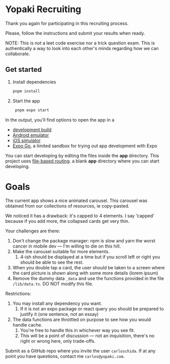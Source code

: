 # Yopaki Recruiting

Thank you again for participating in this recruiting process.

Please, follow the instructions and submit your results when ready.

NOTE: This is not a leet code exercise nor a trick question exam.
This is authentically a way to look into each other's minds regarding how we can
collaborate.

## Get started

1. Install dependencies

   ```bash
   pnpm install
   ```

2. Start the app

   ```bash
    pnpm expo start
   ```

In the output, you'll find options to open the app in a

- [development build](https://docs.expo.dev/develop/development-builds/introduction/)
- [Android emulator](https://docs.expo.dev/workflow/android-studio-emulator/)
- [iOS simulator](https://docs.expo.dev/workflow/ios-simulator/)
- [Expo Go](https://expo.dev/go), a limited sandbox for trying out app development with Expo

You can start developing by editing the files inside the **app** directory. This project uses [file-based routing](https://docs.expo.dev/router/introduction).
 a blank **app** directory where you can start developing.

# Goals
The current app shows a nice animated carousel. This carousel was obtained from
our collections of resources, ie copy-pasted.

We noticed it has a drawback: it's capped to 4 elements.
I say 'capped' because if you add more, the collapsed cards get very thin.

Your challenges are there:
1. Don't change the package manager: npm is slow and yarn the worst cancer in mobile dev — I'm willing to die on this hill.
2. Make the carousel suitable for more elements.
   1. 4-ish should be displayed at a time but if you scroll left or right you should be able to see the rest.
3. When you double tap a card, the user should be taken to a screen where the card picture is shown along with some more details (lorem ipsum)
4. Remove the dummy data `_data` and use the functions provided in the file `/lib/data.ts`. DO NOT modify this file.

Restrictions:
1. You may install any dependency you want.
   1. If it is not an expo package or react query you should be prepared to justify it (one sentence, not an essay)
2. The data functions are throttled on purpose to see how you would handle cache.
   1. You're free to handle this in whichever way you see fit.
   2. This will be a point of discussion — not an inquisition, there's no right or wrong here, only trade-offs.

Submit as a GitHub repo where you invite the user `carloschida`.
If at any point you have questions, contact me `carlos@yopaki.com`.
